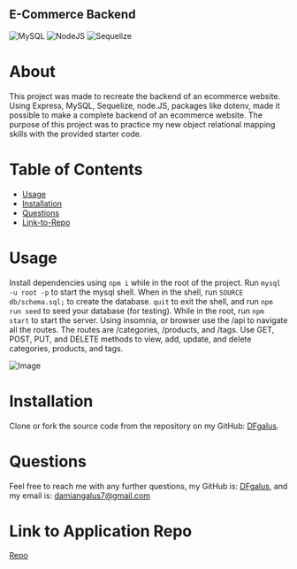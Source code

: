 ## E-Commerce Backend
![MySQL](https://img.shields.io/badge/mysql-%2300f.svg?style=for-the-badge&logo=mysql&logoColor=white)  ![NodeJS](https://img.shields.io/badge/node.js-6DA55F?style=for-the-badge&logo=node.js&logoColor=white)  ![Sequelize](https://img.shields.io/badge/Sequelize-52B0E7?style=for-the-badge&logo=Sequelize&logoColor=white)

# About
 This project was made to recreate the backend of an ecommerce website. Using Express, MySQL, Sequelize, node.JS, packages like dotenv, made it possible to make a complete backend of an ecommerce website. The purpose of this project was to practice my new object relational mapping skills with the provided starter code.
  
 # Table of Contents
 * [Usage](#usage)
 * [Installation](#installation)
 * [Questions](#questions)
 * [Link-to-Repo](#link-to-deployed-application)
  
# Usage
  
  Install dependencies using `npm i` while in the root of the project. Run `mysql -u root -p` to start the mysql shell. When in the shell, run `SOURCE db/schema.sql;` to create the database. `quit` to exit the shell, and run `npm run seed` to seed your database (for testing). While in the root, run `npm start` to start the server. Using insomnia, or browser use the /api to navigate all the routes. The routes are /categories, /products, and /tags.  Use GET, POST, PUT, and DELETE methods to view, add, update, and delete categories, products, and tags.

  ![Image](./assets/images/Screenshot%202023-02-27%20221303.jpg)

# Installation
  
Clone or fork the source code from the repository on my GitHub: [DFgalus](https//:github.com/DFgalus). 

# Questions
  
Feel free to reach me with any further questions, my GitHub is: [DFgalus](https//:github.com/DFgalus), and my email is: [damiangalus7@gmail.com](mailto:damiangalus7@gmail.com)

# Link to Application Repo
[Repo](https://github.com/DFgalus/employee-tracker)